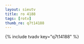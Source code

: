 ```yaml
--- 
layout: sieutv
title: ro 4188
tags: [rotv]
thumb_re: q7t14188
---
```

{% include tvadv key="q7t14188" %} 
